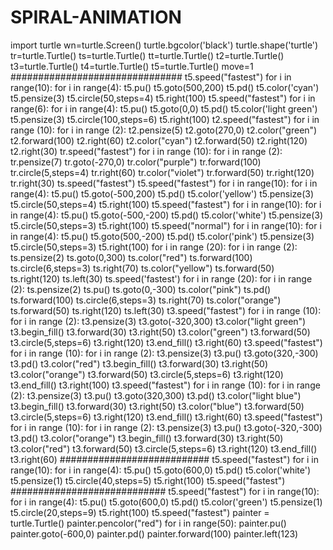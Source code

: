 # SPIRAL-ANIMATION
import turtle
wn=turtle.Screen()
turtle.bgcolor('black')
turtle.shape('turtle')
tr=turtle.Turtle()
ts=turtle.Turtle()
tt=turtle.Turtle()
t2=turtle.Turtle()
t3=turtle.Turtle()
t4=turtle.Turtle()
t5=turtle.Turtle()
move=1
###############################
t5.speed("fastest")
for i in range(10):
    for i in range(4):
          t5.pu()
          t5.goto(500,200)
          t5.pd()
          t5.color('cyan')
          t5.pensize(3)
          t5.circle(50,steps=4)
          t5.right(100)
t5.speed("fastest")
for i in range(6):
    for i in range(4):
          t5.pu()
          t5.goto(0,0)
          t5.pd()
          t5.color('light green')
          t5.pensize(3)
          t5.circle(100,steps=6)
          t5.right(100)
t2.speed("fastest")
for i in range (10):
    for i in range (2):
        t2.pensize(5)
        t2.goto(270,0)
        t2.color("green")
        t2.forward(100)
        t2.right(60)
        t2.color("cyan")
        t2.forward(50)
        t2.right(120)
    t2.right(30)
tr.speed("fastest")
for i in range (10):
    for i in range (2):
        tr.pensize(7)
        tr.goto(-270,0)
        tr.color("purple")
        tr.forward(100)
        tr.circle(5,steps=4)
        tr.right(60)
        tr.color("violet")
        tr.forward(50)
        tr.right(120)
    tr.right(30)
ts.speed("fastest")
t5.speed("fastest")
for i in range(10):
    for i in range(4):
          t5.pu()
          t5.goto(-500,200)
          t5.pd()
          t5.color('yellow')
          t5.pensize(3)
          t5.circle(50,steps=4)
          t5.right(100)
t5.speed("fastest")
for i in range(10):
    for i in range(4):
          t5.pu()
          t5.goto(-500,-200)
          t5.pd()
          t5.color('white')
          t5.pensize(3)
          t5.circle(50,steps=3)
          t5.right(100)
t5.speed("normal")
for i in range(10):
    for i in range(4):
          t5.pu()
          t5.goto(500,-200)
          t5.pd()
          t5.color('pink')
          t5.pensize(3)
          t5.circle(50,steps=3)
          t5.right(100)
for i in range (20):
    for i in range (2):
        ts.pensize(2)
        ts.goto(0,300)
        ts.color("red")
        ts.forward(100)
        ts.circle(6,steps=3)
        ts.right(70)
        ts.color("yellow")
        ts.forward(50)
        ts.right(120)
    ts.left(30)
ts.speed('fastest')
for i in range (20):
    for i in range (2):
        ts.pensize(2)
        ts.pu()
        ts.goto(0,-300)
        ts.color("pink")
        ts.pd()
        ts.forward(100)
        ts.circle(6,steps=3)
        ts.right(70)
        ts.color("orange")
        ts.forward(50)
        ts.right(120)
    ts.left(30)
t3.speed("fastest")
for i in range (10):
    for i in range (2):
        t3.pensize(3)
        t3.goto(-320,300)
        t3.color("light green")
        t3.begin_fill()
        t3.forward(30)
        t3.right(50)
        t3.color("green")
        t3.forward(50)
        t3.circle(5,steps=6)
        t3.right(120)
        t3.end_fill()
    t3.right(60)
t3.speed("fastest")
for i in range (10):
    for i in range (2):
        t3.pensize(3)
        t3.pu()
        t3.goto(320,-300)
        t3.pd()
        t3.color("red")
        t3.begin_fill()
        t3.forward(30)
        t3.right(50)
        t3.color("orange")
        t3.forward(50)
        t3.circle(5,steps=6)
        t3.right(120)
        t3.end_fill()
    t3.right(100)
t3.speed("fastest")
for i in range (10):
    for i in range (2):
        t3.pensize(3)
        t3.pu()
        t3.goto(320,300)
        t3.pd()
        t3.color("light blue")
        t3.begin_fill()
        t3.forward(30)
        t3.right(50)
        t3.color("blue")
        t3.forward(50)
        t3.circle(5,steps=6)
        t3.right(120)
        t3.end_fill()
    t3.right(60)
t3.speed("fastest")
for i in range (10):
    for i in range (2):
        t3.pensize(3)
        t3.pu()
        t3.goto(-320,-300)
        t3.pd()
        t3.color("orange")
        t3.begin_fill()
        t3.forward(30)
        t3.right(50)
        t3.color("red")
        t3.forward(50)
        t3.circle(5,steps=6)
        t3.right(120)
        t3.end_fill()
    t3.right(60)
###########################
t5.speed("fastest")
for i in range(10):
    for i in range(4):
          t5.pu()
          t5.goto(600,0)
          t5.pd()
          t5.color('white')
          t5.pensize(1)
          t5.circle(40,steps=5)
          t5.right(100)
t5.speed("fastest")
############################
t5.speed("fastest")
for i in range(10):
    for i in range(4):
          t5.pu()
          t5.goto(600,0)
          t5.pd()
          t5.color('green')
          t5.pensize(1)
          t5.circle(20,steps=9)
          t5.right(100)
t5.speed("fastest")
painter = turtle.Turtle()
painter.pencolor("red")
for i in range(50):
    painter.pu()
    painter.goto(-600,0)
    painter.pd()
    painter.forward(100)
    painter.left(123)
